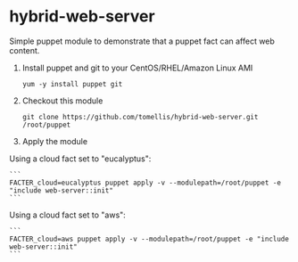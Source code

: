 hybrid-web-server
=================

Simple puppet module to demonstrate that a puppet fact can affect web content.

1. Install puppet and git to your CentOS/RHEL/Amazon Linux AMI

    ```
    yum -y install puppet git
    ```

2. Checkout this module

    ```
    git clone https://github.com/tomellis/hybrid-web-server.git /root/puppet
    ```

3. Apply the module

Using a cloud fact set to "eucalyptus":

    ```
    FACTER_cloud=eucalyptus puppet apply -v --modulepath=/root/puppet -e "include web-server::init"
    ```

Using a cloud fact set to "aws":

    ```
    FACTER_cloud=aws puppet apply -v --modulepath=/root/puppet -e "include web-server::init"
    ```
